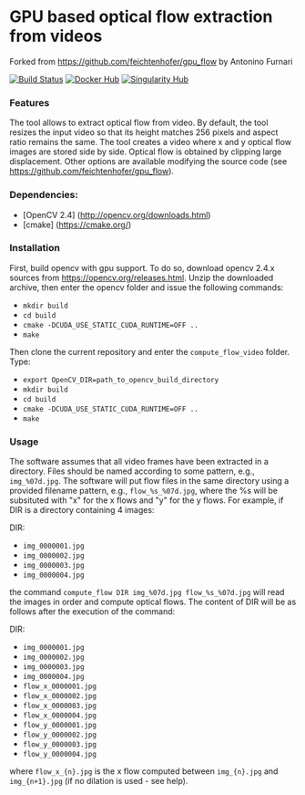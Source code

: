 GPU based optical flow extraction from videos
=================================================
Forked from https://github.com/feichtenhofer/gpu_flow by Antonino Furnari

[![Build Status](https://travis-ci.org/dl-container-registry/furnari-flow.svg?branch=master)](https://travis-ci.org/dl-container-registry/furnari-flow)
[![Docker Hub](https://img.shields.io/badge/hosted-dockerhub-22b8eb.svg)](https://hub.docker.com/r/willprice/furnari-flow/)
[![Singularity Hub](https://www.singularity-hub.org/static/img/hosted-singularity--hub-%23e32929.svg)](https://singularity-hub.org/collections/552)

### Features
The tool allows to extract optical flow from video. By default, the tool resizes
the input video so that its height matches 256 pixels and aspect ratio remains
the same. The tool creates a video where x and y optical flow images are stored
side by side. Optical flow is obtained by clipping large displacement. Other
options are available modifying the source code (see
https://github.com/feichtenhofer/gpu_flow).

### Dependencies:
 * [OpenCV 2.4] (http://opencv.org/downloads.html)
 * [cmake] (https://cmake.org/)

### Installation
First, build opencv with gpu support. To do so, download opencv 2.4.x sources
from https://opencv.org/releases.html. Unzip the downloaded archive, then enter
the opencv folder and issue the following commands:

 * `mkdir build`
 * `cd build`
 * `cmake -DCUDA_USE_STATIC_CUDA_RUNTIME=OFF ..`
 * `make`

Then clone the current repository and enter the `compute_flow_video` folder. Type:

 * `export OpenCV_DIR=path_to_opencv_build_directory`
 * `mkdir build`
 * `cd build`
 * `cmake -DCUDA_USE_STATIC_CUDA_RUNTIME=OFF ..`
 * `make`

### Usage
The software assumes that all video frames have been extracted in a directory. Files should be named according to some pattern, e.g., `img_%07d.jpg`. The software will put flow files in the same directory using a provided filename pattern, e.g., `flow_%s_%07d.jpg`, where the %s will be subsituted with "x" for the x flows and "y" for the y flows. For example, if DIR is a directory containing 4 images:

DIR:

 * `img_0000001.jpg`
 * `img_0000002.jpg`
 * `img_0000003.jpg`
 * `img_0000004.jpg`

the command `compute_flow DIR img_%07d.jpg flow_%s_%07d.jpg` will read the images in order and compute optical flows. The content of DIR will be as follows after the execution of the command:

DIR:

 * `img_0000001.jpg`
 * `img_0000002.jpg`
 * `img_0000003.jpg`
 * `img_0000004.jpg`
 * `flow_x_0000001.jpg`
 * `flow_x_0000002.jpg`
 * `flow_x_0000003.jpg`
 * `flow_x_0000004.jpg`
 * `flow_y_0000001.jpg`
 * `flow_y_0000002.jpg`
 * `flow_y_0000003.jpg`
 * `flow_y_0000004.jpg`

where `flow_x_{n}.jpg` is the x flow computed between `img_{n}.jpg` and `img_{n+1}.jpg` (if no dilation is used - see help).
